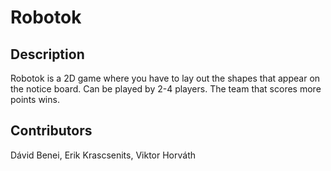 # Robotok

## Description
Robotok is a 2D game where you have to lay out the shapes that appear on the notice board. Can be played by 2-4 players. The team that scores more points wins.

## Contributors
Dávid Benei, Erik Krascsenits, Viktor Horváth
